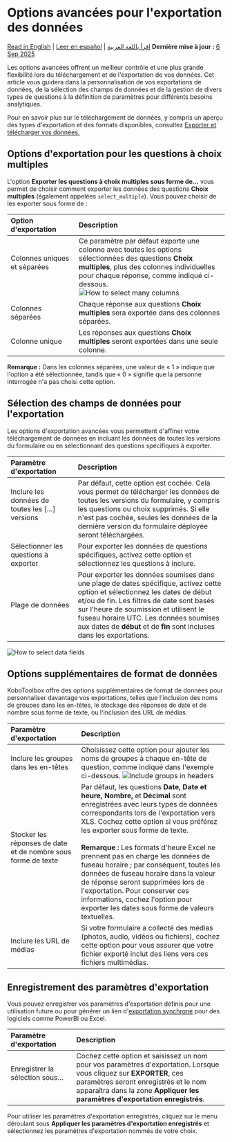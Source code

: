 # Options avancées pour l'exportation des données
<a href="../advanced_export.html">Read in English</a> | <a href="../es/advanced_export.html">Leer en español</a> | <a href="../ar/advanced_export.html">اقرأ باللغة العربية</a>
**Dernière mise à jour :** <a href="https://github.com/kobotoolbox/docs/blob/9bc8dc162b89d329fd6161bbe168dd554df770a9/source/advanced_export.md" class="reference">6 Sep 2025</a>

Les options avancées offrent un meilleur contrôle et une plus grande flexibilité lors du téléchargement et de l'exportation de vos données. Cet article vous guidera dans la personnalisation de vos exportations de données, de la sélection des champs de données et de la gestion de divers types de questions à la définition de paramètres pour différents besoins analytiques.

<p class="note">
    Pour en savoir plus sur le téléchargement de données, y compris un aperçu des types d'exportation et des formats disponibles, consultez <a href="https://support.kobotoolbox.org/export_download.html?highlight=export">Exporter et télécharger vos données.</a>
</p>

## Options d'exportation pour les questions à choix multiples

L'option **Exporter les questions à choix multiples sous forme de…** vous permet de choisir comment exporter les données des questions **Choix multiples** (également appelées `select_multiple`). Vous pouvez choisir de les exporter sous forme de :

| **Option d'exportation**    | **Description**                                |
| :----------------- | :------------------------------------ |
| Colonnes uniques et séparées &emsp;&emsp;&emsp;&emsp;&emsp;&emsp;              | Ce paramètre par défaut exporte une colonne avec toutes les options sélectionnées des questions <strong>Choix multiples</strong>, plus des colonnes individuelles pour chaque réponse, comme indiqué ci-dessous.<br> ![How to select many columns](images/advanced_export/select_many_columns.png) |
| Colonnes séparées  | Chaque réponse aux questions <strong>Choix multiples</strong> sera exportée dans des colonnes séparées.|
| Colonne unique   | Les réponses aux questions <strong>Choix multiples</strong> seront exportées dans une seule colonne.            |


<p class="note">
  <strong>Remarque :</strong> Dans les colonnes séparées, une valeur de « 1 » indique que l'option a été sélectionnée, tandis que « 0 » signifie que la personne interrogée n'a pas choisi cette option.
</p>

## Sélection des champs de données pour l'exportation

Les options d'exportation avancées vous permettent d'affiner votre téléchargement de données en incluant les données de toutes les versions du formulaire ou en sélectionnant des questions spécifiques à exporter.

| **Paramètre d'exportation**    | **Description**                                |
| :----------------- | :------------------------------------ |
| Inclure les données de toutes les […] versions &emsp;&emsp;&emsp;&emsp;&emsp;&emsp; | Par défaut, cette option est cochée. Cela vous permet de télécharger les données de toutes les versions du formulaire, y compris les questions ou choix supprimés. Si elle n'est pas cochée, seules les données de la dernière version du formulaire déployée seront téléchargées. |
| Sélectionner les questions à exporter | Pour exporter les données de questions spécifiques, activez cette option et sélectionnez les questions à inclure. |
| Plage de données | Pour exporter les données soumises dans une plage de dates spécifique, activez cette option et sélectionnez les dates de début et/ou de fin. Les filtres de date sont basés sur l'heure de soumission et utilisent le fuseau horaire UTC. Les données soumises aux dates de <strong>début</strong> et de <strong>fin</strong> sont incluses dans les exportations. |

![How to select data fields](images/advanced_export/select_data_fields.png)

## Options supplémentaires de format de données

KoboToolbox offre des options supplémentaires de format de données pour personnaliser davantage vos exportations, telles que l'inclusion des noms de groupes dans les en-têtes, le stockage des réponses de date et de nombre sous forme de texte, ou l'inclusion des URL de médias.

| **Paramètre d'exportation**    | **Description**                                |
| :----------------- | :------------------------------------ |
| Inclure les groupes dans les en-têtes | Choisissez cette option pour ajouter les noms de groupes à chaque en-tête de question, comme indiqué dans l'exemple ci-dessous. ![Include groups in headers](images/advanced_export/group_headers2.png) | 
| Stocker les réponses de date et de nombre sous forme de texte &emsp;&emsp;&emsp;&emsp;&emsp;&emsp; | Par défaut, les questions <strong>Date, Date et heure, Nombre,</strong> et <strong>Décimal</strong> sont enregistrées avec leurs types de données correspondants lors de l'exportation vers XLS. Cochez cette option si vous préférez les exporter sous forme de texte.<br><br><strong>Remarque :</strong> Les formats d'heure Excel ne prennent pas en charge les données de fuseau horaire ; par conséquent, toutes les données de fuseau horaire dans la valeur de réponse seront supprimées lors de l'exportation. Pour conserver ces informations, cochez l'option pour exporter les dates sous forme de valeurs textuelles. |
| Inclure les URL de médias | Si votre formulaire a collecté des médias (photos, audio, vidéos ou fichiers), cochez cette option pour vous assurer que votre fichier exporté inclut des liens vers ces fichiers multimédias. |

## Enregistrement des paramètres d'exportation

Vous pouvez enregistrer vos paramètres d'exportation définis pour une utilisation future ou pour générer un lien d'[exportation synchrone](https://support.kobotoolbox.org/synchronous_exports.html) pour des logiciels comme PowerBI ou Excel.

| **Paramètre d'exportation** | **Description**                                |
| :-------------------- | :------------------------------------ |
| Enregistrer la sélection sous… &emsp;&emsp;&emsp;&emsp;&emsp;&emsp;| Cochez cette option et saisissez un nom pour vos paramètres d'exportation. Lorsque vous cliquez sur <strong>EXPORTER</strong>, ces paramètres seront enregistrés et le nom apparaîtra dans la zone <strong>Appliquer les paramètres d'exportation enregistrés</strong>. | 

Pour utiliser les paramètres d'exportation enregistrés, cliquez sur le menu déroulant sous **Appliquer les paramètres d'exportation enregistrés** et sélectionnez les paramètres d'exportation nommés de votre choix.